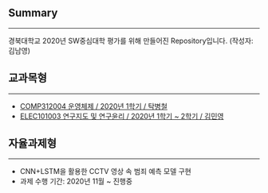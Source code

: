 ## Summary
-----------------------------------------
경북대학교 2020년 SW중심대학 평가를 위해 만들어진 Repository입니다. (작성자: 김남영)



## 교과목형
----------------------
+ [COMP312004 운영체제 / 2020년 1학기 / 탁병철](https://github.com/skadud8951/OperatingSystem2020)
+ [ELEC101003 연구지도 및 연구윤리 / 2020년 1학기 ~ 2학기 / 김민영](https://github.com/skadud8951/omrob)

## 자율과제형
---------------------
+ CNN+LSTM을 활용한 CCTV 영상 속 범죄 예측 모델 구현
+ 과제 수행 기간: 2020년 11월 ~ 진행중
